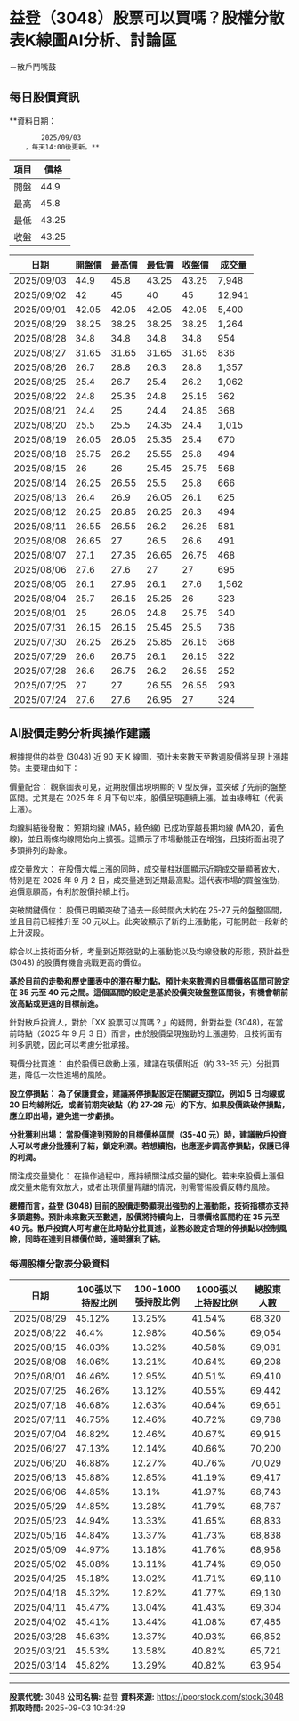 # 益登（3048）股票可以買嗎？股權分散表K線圖AI分析、討論區
－散戶鬥嘴鼓

## 每日股價資訊

**資料日期：
        
            2025/09/03
        ，每天14:00後更新。**

| 項目 | 價格 |
|------|------|
| 開盤 | 44.9 |
| 最高 | 45.8 |
| 最低 | 43.25 |
| 收盤 | 43.25 |

| 日期 | 開盤價 | 最高價 | 最低價 | 收盤價 | 成交量 |
|------|--------|--------|--------|--------|--------|
| 2025/09/03 | 44.9 | 45.8 | 43.25 | 43.25 | 7,948 |
| 2025/09/02 | 42 | 45 | 40 | 45 | 12,941 |
| 2025/09/01 | 42.05 | 42.05 | 42.05 | 42.05 | 5,400 |
| 2025/08/29 | 38.25 | 38.25 | 38.25 | 38.25 | 1,264 |
| 2025/08/28 | 34.8 | 34.8 | 34.8 | 34.8 | 954 |
| 2025/08/27 | 31.65 | 31.65 | 31.65 | 31.65 | 836 |
| 2025/08/26 | 26.7 | 28.8 | 26.3 | 28.8 | 1,357 |
| 2025/08/25 | 25.4 | 26.7 | 25.4 | 26.2 | 1,062 |
| 2025/08/22 | 24.8 | 25.35 | 24.8 | 25.15 | 362 |
| 2025/08/21 | 24.4 | 25 | 24.4 | 24.85 | 368 |
| 2025/08/20 | 25.5 | 25.5 | 24.35 | 24.4 | 1,015 |
| 2025/08/19 | 26.05 | 26.05 | 25.35 | 25.4 | 670 |
| 2025/08/18 | 25.75 | 26.2 | 25.55 | 25.8 | 494 |
| 2025/08/15 | 26 | 26 | 25.45 | 25.75 | 568 |
| 2025/08/14 | 26.25 | 26.55 | 25.5 | 25.8 | 666 |
| 2025/08/13 | 26.4 | 26.9 | 26.05 | 26.1 | 625 |
| 2025/08/12 | 26.25 | 26.85 | 26.25 | 26.3 | 494 |
| 2025/08/11 | 26.55 | 26.55 | 26.2 | 26.25 | 581 |
| 2025/08/08 | 26.65 | 27 | 26.5 | 26.6 | 491 |
| 2025/08/07 | 27.1 | 27.35 | 26.65 | 26.75 | 468 |
| 2025/08/06 | 27.6 | 27.6 | 27 | 27 | 695 |
| 2025/08/05 | 26.1 | 27.95 | 26.1 | 27.6 | 1,562 |
| 2025/08/04 | 25.7 | 26.15 | 25.25 | 26 | 323 |
| 2025/08/01 | 25 | 26.05 | 24.8 | 25.75 | 340 |
| 2025/07/31 | 26.15 | 26.15 | 25.45 | 25.5 | 736 |
| 2025/07/30 | 26.25 | 26.25 | 25.85 | 26.15 | 368 |
| 2025/07/29 | 26.6 | 26.75 | 26.1 | 26.15 | 322 |
| 2025/07/28 | 26.6 | 26.75 | 26.2 | 26.55 | 252 |
| 2025/07/25 | 27 | 27 | 26.55 | 26.55 | 293 |
| 2025/07/24 | 27.6 | 27.6 | 26.95 | 27 | 324 |

## AI股價走勢分析與操作建議

根據提供的益登 (3048) 近 90 天 K 線圖，預計未來數天至數週股價將呈現上漲趨勢。主要理由如下：

價量配合： 觀察圖表可見，近期股價出現明顯的 V 型反彈，並突破了先前的盤整區間。尤其是在 2025 年 8 月下旬以來，股價呈現連續上漲，並由綠轉紅（代表上漲）。

均線糾結後發散： 短期均線 (MA5，綠色線) 已成功穿越長期均線 (MA20，黃色線)，並且兩條均線開始向上擴張。這顯示了市場動能正在增強，且技術面出現了多頭排列的跡象。

成交量放大： 在股價大幅上漲的同時，成交量柱狀圖顯示近期成交量顯著放大，特別是在 2025 年 9 月 2 日，成交量達到近期最高點。這代表市場的買盤強勁，追價意願高，有利於股價持續上行。

突破關鍵價位： 股價已明顯突破了過去一段時間內大約在 25-27 元的盤整區間，並且目前已經推升至 30 元以上。此突破顯示了新的上漲動能，可能開啟一段新的上升波段。

綜合以上技術面分析，考量到近期強勁的上漲動能以及均線發散的形態，預計益登 (3048) 的股價有機會挑戰更高的價位。

**基於目前的走勢和歷史圖表中的潛在壓力點，預計未來數週的目標價格區間可設定在 35 元至 40 元 之間。這個區間的設定是基於股價突破盤整區間後，有機會朝前波高點或更遠的目標前進。**

針對散戶投資人，對於「XX 股票可以買嗎？」的疑問，針對益登 (3048)，在當前時點（2025 年 9 月 3 日）而言，由於股價呈現強勁的上漲趨勢，且技術面有利多訊號，因此可以考慮分批承接。

現價分批買進： 由於股價已啟動上漲，建議在現價附近（約 33-35 元）分批買進，降低一次性進場的風險。

**設立停損點： 為了保護資金，建議將停損點設定在關鍵支撐位，例如 5 日均線或 20 日均線附近，或者前期突破點（約 27-28 元）的下方。如果股價跌破停損點，應立即出場，避免進一步虧損。**

**分批獲利出場： 當股價達到預設的目標價格區間（35-40 元）時，建議散戶投資人可以考慮分批獲利了結，鎖定利潤。若想續抱，也應逐步調高停損點，保護已得的利潤。**

關注成交量變化： 在操作過程中，應持續關注成交量的變化。若未來股價上漲但成交量未能有效放大，或者出現價量背離的情況，則需警惕股價反轉的風險。

**總體而言，益登 (3048) 目前的股價走勢顯現出強勁的上漲動能，技術指標亦支持多頭趨勢。預計未來數天至數週，股價將持續向上，目標價格區間約在 35 元至 40 元。散戶投資人可考慮在此時點分批買進，並務必設定合理的停損點以控制風險，同時在達到目標價位時，適時獲利了結。**

### 每週股權分散表分級資料

| 日期 | 100張以下持股比例 | 100-1000張持股比例 | 1000張以上持股比例 | 總股東人數 |
|------|-------------------|--------------------|--------------------|----------|
| 2025/08/29 | 45.12% | 13.25% | 41.54% | 68,320 |
| 2025/08/22 | 46.4% | 12.98% | 40.56% | 69,054 |
| 2025/08/15 | 46.03% | 13.32% | 40.58% | 69,081 |
| 2025/08/08 | 46.06% | 13.21% | 40.64% | 69,208 |
| 2025/08/01 | 46.46% | 12.95% | 40.51% | 69,410 |
| 2025/07/25 | 46.26% | 13.12% | 40.55% | 69,442 |
| 2025/07/18 | 46.68% | 12.63% | 40.64% | 69,661 |
| 2025/07/11 | 46.75% | 12.46% | 40.72% | 69,788 |
| 2025/07/04 | 46.82% | 12.46% | 40.67% | 69,915 |
| 2025/06/27 | 47.13% | 12.14% | 40.66% | 70,200 |
| 2025/06/20 | 46.88% | 12.27% | 40.76% | 70,029 |
| 2025/06/13 | 45.88% | 12.85% | 41.19% | 69,417 |
| 2025/06/06 | 44.85% | 13.1% | 41.97% | 68,743 |
| 2025/05/29 | 44.85% | 13.28% | 41.79% | 68,767 |
| 2025/05/23 | 44.94% | 13.33% | 41.65% | 68,833 |
| 2025/05/16 | 44.84% | 13.37% | 41.73% | 68,838 |
| 2025/05/09 | 44.97% | 13.18% | 41.76% | 68,958 |
| 2025/05/02 | 45.08% | 13.11% | 41.74% | 69,050 |
| 2025/04/25 | 45.18% | 13.02% | 41.71% | 69,110 |
| 2025/04/18 | 45.32% | 12.82% | 41.77% | 69,130 |
| 2025/04/11 | 45.47% | 13.04% | 41.43% | 69,304 |
| 2025/04/02 | 45.41% | 13.44% | 41.08% | 67,485 |
| 2025/03/28 | 45.63% | 13.37% | 40.93% | 66,852 |
| 2025/03/21 | 45.53% | 13.58% | 40.82% | 65,721 |
| 2025/03/14 | 45.82% | 13.29% | 40.82% | 63,954 |

---

**股票代號:** 3048
**公司名稱:** 益登
**資料來源:** https://poorstock.com/stock/3048
**抓取時間:** 2025-09-03 10:34:29